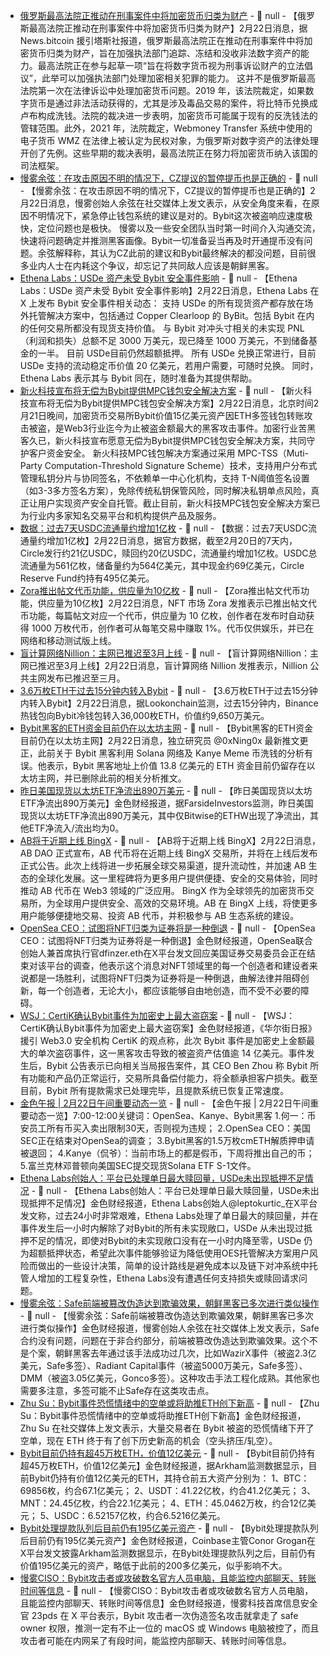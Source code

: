 - [俄罗斯最高法院正推动在刑事案件中将加密货币归类为财产]() - 📰 null - 【俄罗斯最高法院正推动在刑事案件中将加密货币归类为财产】2月22日消息，据 News.bitcoin 援引塔斯社报道，俄罗斯最高法院正在推动在刑事案件中将加密货币归类为财产，旨在加强执法部门追踪、冻结和没收非法数字资产的能力。最高法院正在参与起草一项“旨在将数字货币视为刑事诉讼财产的立法倡议”，此举可以加强执法部门处理加密相关犯罪的能力。 
这并不是俄罗斯最高法院第一次在法律诉讼中处理加密货币问题。2019 年，该法院裁定，如果数字货币是通过非法活动获得的，尤其是涉及毒品交易的案件，将比特币兑换成卢布构成洗钱。法院的裁决进一步表明，加密货币可能属于现有的反洗钱法的管辖范围。此外，2021 年，法院裁定，Webmoney Transfer 系统中使用的电子货币 WMZ 在法律上被认定为民权对象，为俄罗斯对数字资产的法律处理开创了先例。这些早期的裁决表明，最高法院正在努力将加密货币纳入该国的司法框架。
- [慢雾余弦：在攻击原因不明的情况下，CZ提议的暂停提币也是正确的]() - 📰 null - 【慢雾余弦：在攻击原因不明的情况下，CZ提议的暂停提币也是正确的】2月22日消息，慢雾创始人余弦在社交媒体上发文表示，从安全角度来看，在原因不明情况下，紧急停止钱包系统的建议是对的。Bybit这次被盗响应速度极快，定位问题也是极快。 
慢雾以及一些安全团队当时第一时间介入沟通交流，快速将问题确定并推测黑客画像。Bybit一切准备妥当再及时开通提币没有问题。余弦解释称，其认为CZ此前的建议和Bybit最终解决的都没问题，目前很多业内人士在内耗这个争议，却忘记了共同敌人应该是朝鲜黑客。
- [Ethena Labs：USDe 资产未受 Bybit 安全事件影响]() - 📰 null - 【Ethena Labs：USDe 资产未受 Bybit 安全事件影响】2月22日消息，Ethena Labs 在 X 上发布 Bybit 安全事件相关动态： 
支持 USDe 的所有现货资产都存放在场外托管解决方案中，包括通过 Copper Clearloop 的 ByBit。包括 Bybit 在内的任何交易所都没有现货支持价值。 
与 Bybit 对冲头寸相关的未实现 PNL（利润和损失）总额不足 3000 万美元，现已降至 1000 万美元，不到储备基金的一半。 
目前 USDe目前仍然超额抵押。 
所有 USDe 兑换正常进行，目前 USDe 支持的流动稳定币价值 20 亿美元，若用户需要，可随时兑换。 
同时，Ethena Labs 表示其与 Bybit 同在，随时准备为其提供帮助。
- [新火科技宣布将无偿为Bybit提供MPC钱包安全解决方案]() - 📰 null - 【新火科技宣布将无偿为Bybit提供MPC钱包安全解决方案】2月22日消息，北京时间2月21日晚间，加密货币交易所Bybit价值15亿美元资产因ETH多签钱包转账攻击被盗，是Web3行业迄今为止被盗金额最大的黑客攻击事件。加密行业苦黑客久已，新火科技宣布愿意无偿为Bybit提供MPC钱包安全解决方案，共同守护客户资金安全。 
新火科技MPC钱包解决方案通过采用 MPC-TSS（Muti-Party Computation-Threshold Signature Scheme）技术，支持用户分布式管理私钥分片与协同签名，不依赖单一中心化机构，支持 T-N阈值签名设置（如3-3多方签名方案），免除传统私钥保管风险，同时解决私钥单点风险，真正让用户实现资产安全自托管。截止目前，新火科技MPC钱包安全解决方案已为行业内多家知名交易平台和机构提供产品及服务。
- [数据：过去7天USDC流通量约增加1亿枚]() - 📰 null - 【数据：过去7天USDC流通量约增加1亿枚】2月22日消息，据官方数据，截至2月20日的7天内，Circle发行约21亿USDC，赎回约20亿USDC，流通量约增加1亿枚。USDC总流通量为561亿枚，储备量约为564亿美元，其中现金约69亿美元，Circle Reserve Fund约持有495亿美元。
- [Zora推出帖文代币功能，供应量为10亿枚]() - 📰 null - 【Zora推出帖文代币功能，供应量为10亿枚】2月22日消息，NFT 市场 Zora 发推表示已推出帖文代币功能，每篇帖文对应一个代币，供应量为 10 亿枚，创作者在发布时自动获得 1000 万枚代币，创作者可从每笔交易中赚取 1%。代币仅供娱乐，并已在网络和移动测试版上线。
- [盲计算网络Nillion：主网已推迟至3月上线]() - 📰 null - 【盲计算网络Nillion：主网已推迟至3月上线】2月22日消息，盲计算网络 Nillion 发推表示，Nillion 公共主网发布已推迟至三月。
- [3.6万枚ETH于过去15分钟内转入Bybit]() - 📰 null - 【3.6万枚ETH于过去15分钟内转入Bybit】2月22日消息，据Lookonchain监测，过去15分钟内，Binance热钱包向Bybit冷钱包转入36,000枚ETH，价值约9,650万美元。
- [Bybit黑客的ETH资金目前仍在以太坊主网]() - 📰 null - 【Bybit黑客的ETH资金目前仍在以太坊主网】2月22日消息，独立研究员 @0xNing0x 最新推文更正，此前关于 Bybit 黑客利用 Solana 网络及 Kanye Meme 币洗钱的分析有误。他表示，Bybit 黑客地址上价值 13.8 亿美元的 ETH 资金目前仍留存在以太坊主网，并已删除此前的相关分析推文。
- [昨日美国现货以太坊ETF净流出890万美元]() - 📰 null - 【昨日美国现货以太坊ETF净流出890万美元】金色财经报道，据FarsideInvestors监测，昨日美国现货以太坊ETF净流出890万美元，其中仅Bitwise的ETHW出现了净流出，其他ETF净流入/流出均为0。
- [AB将于近期上线 BingX]() - 📰 null - 【AB将于近期上线 BingX】2月22日消息，AB DAO 正式宣布，AB 代币将在近期上线 BingX 交易所，并将在上线后发布正式公告。此次上线将进一步拓展全球交易渠道，提升流动性，并加速 AB 生态的全球化发展。这一里程碑将为更多用户提供便捷、安全的交易体验，同时推动 AB 代币在 Web3 领域的广泛应用。 
BingX 作为全球领先的加密货币交易所，为全球用户提供安全、高效的交易环境。AB 在 BingX 上线，将使更多用户能够便捷地交易、投资 AB 代币，并积极参与 AB 生态系统的建设。
- [OpenSea CEO：试图将NFT归类为证券将是一种倒退](https://x.com/dfinzer/status/1893086281300582772) - 📰 null - 【OpenSea CEO：试图将NFT归类为证券将是一种倒退】金色财经报道，OpenSea联合创始人兼首席执行官dfinzer.eth在X平台发文回应美国证券交易委员会正在结束对该平台的调查，他表示这个消息对NFT领域里的每一个创造者和建设者来说都是一场胜利，试图将NFT归类为证券将是一种倒退，曲解法律并阻碍创新，每一个创造者，无论大小，都应该能够自由地创造，而不受不必要的障碍。
- [WSJ：CertiK确认Bybit事件为加密史上最大盗窃案]() - 📰 null - 【WSJ：CertiK确认Bybit事件为加密史上最大盗窃案】金色财经报道，《华尔街日报》援引 Web3.0 安全机构 CertiK 的观点称，此次 Bybit 事件是加密史上金额最大的单次盗窃事件，这一黑客攻击导致的被盗资产估值逾 14 亿美元。事件发生后，Bybit 公告表示已向相关当局报告案件，其 CEO Ben Zhou 称 Bybit 所有功能和产品仍正常运行，交易所具备偿付能力，将全额承担客户损失。截至目前，Bybit 所有提款需求已处理完毕，且提款系统已恢复正常速度。
- [金色午报 | 2月22日午间重要动态一览]() - 📰 null - 【金色午报 | 2月22日午间重要动态一览】7:00-12:00关键词：OpenSea、Kanye、Bybit黑客 
1.何一：币安员工所有币买入卖出限制30天，否则视为违规； 
2.OpenSea CEO：美国SEC正在结束对OpenSea的调查； 
3.Bybit黑客的1.5万枚cmETH解质押申请被退回； 
4.Kanye（侃爷）：当前市场上的都是假币，下周将推出自己的币； 
5.富兰克林邓普顿向美国SEC提交现货Solana ETF S-1文件。
- [Ethena Labs创始人：平台已处理单日最大赎回量，USDe未出现抵押不足情况](https://x.com/leptokurtic_/status/1893142598027825283) - 📰 null - 【Ethena Labs创始人：平台已处理单日最大赎回量，USDe未出现抵押不足情况】金色财经报道，Ethena Labs创始人@leptokurtic_在X平台发文称，过去24小时非常艰难，Ethena Labs处理了单日最大的赎回量，并在事件发生后一小时内解除了对Bybit的所有未实现敞口，USDe 从未出现过抵押不足的情况，即使对Bybit的未实现敞口没有在一小时内降至零，USDe 仍为超额抵押状态，希望此次事件能够验证为降低使用OES托管解决方案用户风险而做出的一些设计决策，简单的设计路线是避免成本以及链下对冲系统中托管人增加的工程复杂性，Ethena Labs没有遭遇任何支持损失或赎回请求问题。
- [慢雾余弦：Safe前端被篡改伪造达到欺骗效果，朝鲜黑客已多次进行类似操作]() - 📰 null - 【慢雾余弦：Safe前端被篡改伪造达到欺骗效果，朝鲜黑客已多次进行类似操作】金色财经报道，慢雾创始人余弦在社交媒体上发文表示，Safe合约没有问题，问题在于非合约部分，前端被篡改伪造达到欺骗效果。这个不是个案，朝鲜黑客去年通过该手法成功过几次，比如WazirX事件（被盗2.3亿美元，Safe多签）、Radiant Capital事件（被盗5000万美元，Safe多签）、DMM（被盗3.05亿美元，Gonco多签）。这种攻击手法工程化成熟。其他家也需要多注意，多签可能不止Safe存在这类攻击点。
- [Zhu Su：Bybit事件恐慌情绪中的空单或将助推ETH创下新高]() - 📰 null - 【Zhu Su：Bybit事件恐慌情绪中的空单或将助推ETH创下新高】金色财经报道，Zhu Su 在社交媒体上发文表示，大量交易者在 Bybit 被盗的恐慌情绪下开了空单，现在 ETH 终于有了创下历史新高的机会（空头挤压/轧空）。
- [Bybit目前仍持有超45万枚ETH，价值12亿美元](https://intel.arkm.com/explorer/entity/bybit) - 📰 null - 【Bybit目前仍持有超45万枚ETH，价值12亿美元】金色财经报道，据Arkham监测数据显示，目前Bybit仍持有价值12亿美元的ETH，其持仓前五大资产分别为： 
1、BTC：69856枚，约合67.1亿美元； 
2、USDT：41.22亿枚，约合41.2亿美元； 
3、MNT：24.45亿枚，约合22.1亿美元； 
4、ETH：45.0462万枚，约合12亿美元； 
5、USDC：6.52157亿枚，约合6.5216亿美元。
- [Bybit处理提款队列后目前仍有195亿美元资产](https://x.com/jconorgrogan/status/1893137178798018966) - 📰 null - 【Bybit处理提款队列后目前仍有195亿美元资产】金色财经报道，Coinbase主管Conor Grogan在X平台发文披露Arkham监测数据显示，在Bybit处理提款队列之后，目前仍有价值195亿美元的资产，略低于此前的200多亿美元，似乎影响不大。
- [慢雾CISO：Bybit攻击者或攻破数名官方人员电脑，且能监控内部聊天、转账时间等信息]() - 📰 null - 【慢雾CISO：Bybit攻击者或攻破数名官方人员电脑，且能监控内部聊天、转账时间等信息】金色财经报道，慢雾科技首席信息安全官 23pds 在 X 平台表示，Bybit 攻击者一次伪造签名攻击就拿走了 safe owner 权限，推测一定有不止一位的 macOS 或 Windows 电脑被控了，而且攻击者可能在内网呆了有段时间，能监控内部聊天、转账时间等信息。
